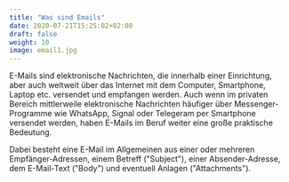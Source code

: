 ```yaml
---
title: "Was sind Emails"
date: 2020-07-21T15:25:02+02:00
draft: false
weight: 10
image: email1.jpg
---
```


E-Mails sind elektronische Nachrichten, die innerhalb einer Einrichtung, aber auch weltweit über das Internet mit dem Computer, Smartphone, Laptop etc. versendet und empfangen werden. Auch wenn im privaten Bereich mittlerweile elektronische Nachrichten häufiger über Messenger-Programme wie WhatsApp, Signal oder Telegeram per Smartphone versendet werden, haben E-Mails im Beruf weiter eine große praktische Bedeutung.

Dabei besteht eine E-Mail im Allgemeinen aus einer oder mehreren Empfänger-Adressen, einem Betreff ("Subject"), einer Absender-Adresse, dem E-Mail-Text ("Body") und eventuell Anlagen ("Attachments").